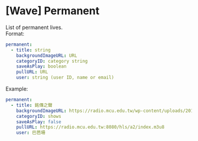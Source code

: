 # [Wave] Permanent

List of permanent lives.  
Format:  

```yaml
permanent:
  - title: string
    backgroundImageURL: URL
    categoryID: category string
    saveAsPlay: boolean
    pullURL: URL
    user: string (user ID, name or email)
```

Example:  

```yaml
permanent:
  - title: 銘傳之聲
    backgroundImageURL: https://radio.mcu.edu.tw/wp-content/uploads/2017/09/cropped-bg.jpg
    categoryID: shows
    saveAsPlay: false
    pullURL: https://radio.mcu.edu.tw:8080/hls/a2/index.m3u8
    user: 巴芭珊
```